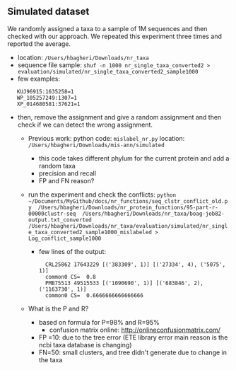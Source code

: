 ## Simulated dataset
We randomly assigned a taxa to a sample of 1M sequences and then checked with our approach.
We repeated this experiment three times and reported the average.

- location: `/Users/hbagheri/Downloads/nr_taxa`
- sequence file sample: 
`shuf -n 1000 nr_single_taxa_converted2 > evaluation/simulated/nr_single_taxa_converted2_sample1000`
- few examples: 
 ```text
    KUJ96915:1635258=1
    WP_105257249:1307=1
    XP_014680581:37621=1
 ```

- then, remove the assignment and give a random assignment and then check if we can detect the wrong assignment.
    - Previous work: python code: `mislabel_nr.py` location: `/Users/hbagheri/Downloads/mis-ann/simulated`
        - this code takes different phylum for the current protein and add a random taxa
        - precision and recall
        - FP and FN reason?
    
    - run the experiment and check the conflicts:
     `python ~/Documents/MyGithub/docs/nr_functions/seq_clstr_conflict_old.py  /Users/hbagheri/Downloads/nr_protein_functions/95-part-r-00000clustr-seq  /Users/hbagheri/Downloads/nr_taxa/boag-job82-output.txt_converted  /Users/hbagheri/Downloads/nr_taxa/evaluation/simulated/nr_single_taxa_converted2_sample1000_mislabeled > Log_conflict_sample1000`
        - few lines of the output:
            ```text
              CRL25862 17643229 [('383309', 1)] [('27334', 4), ('5075', 1)]
              common0 CS=  0.8
              PMB75513 49515533 [('1090690', 1)] [('683846', 2), ('1163730', 1)]
              common0 CS=  0.6666666666666666
            
            ```
    - What is the P and R? 
        - based on formula for P=98% and R=95%
            - confusion matrix online: http://onlineconfusionmatrix.com/
        - FP =10: due to the tree error (ETE library error main reason is the ncbi taxa database is changing)
        - FN=50: small clusters, and tree didn't generate due to change in the taxa
